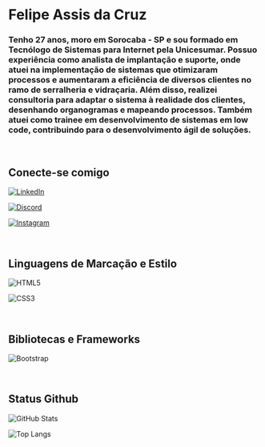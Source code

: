# Felipe Assis da Cruz

<h3>Tenho 27 anos, moro em Sorocaba - SP e sou formado em Tecnólogo de Sistemas para Internet pela Unicesumar. Possuo experiência como analista de implantação e suporte, onde atuei na implementação de sistemas que otimizaram processos e aumentaram a eficiência de diversos clientes no ramo de serralheria e vidraçaria. Além disso, realizei consultoria para adaptar o sistema à realidade dos clientes, desenhando organogramas e mapeando processos. Também atuei como trainee em desenvolvimento de sistemas em low code, contribuindo para o desenvolvimento ágil de soluções.</h3> <br>

## Conecte-se comigo

[![LinkedIn](https://img.shields.io/badge/LinkedIn-0077B5?style=for-the-badge&logo=linkedin&logoColor=white)](https://www.linkedin.com/in/felipeassiscruz/)

[![Discord](https://img.shields.io/badge/Discord-7289DA?style=for-the-badge&logo=discord&logoColor=white)](https://discord.com/channels/@_felipeassis/)

[![Instagram](https://img.shields.io/badge/-Instagram-%23E4405F?style=for-the-badge&logo=instagram&logoColor=white)](https://www.instagram.com/_djfelps_/)

<br>

## Linguagens de Marcação e Estilo

![HTML5](https://img.shields.io/badge/HTML5-E34F26?style=for-the-badge&logo=html5&logoColor=white)

![CSS3](https://img.shields.io/badge/CSS3-1572B6?style=for-the-badge&logo=css3&logoColor=white)

<br>

## Bibliotecas e Frameworks

![Bootstrap](https://img.shields.io/badge/-boostrap-0D1117?style=for-the-badge&logo=bootstrap&labelColor=0D1117)

<br>

## Status Github

![GitHub Stats](https://github-readme-stats.vercel.app/api?username=FelipeaCruz1&theme=transparent&bg_color=000&border_color=30A3DC&show_icons=true&icon_color=30A3DC&title_color=E94D5F&text_color=FFF)

![Top Langs](https://github-readme-stats-git-masterrstaa-rickstaa.vercel.app/api/top-langs/?username=FelipeaCruz1&layout=compact&bg_color=000&border_color=30A3DC&title_color=E94D5F&text_color=FFF)
